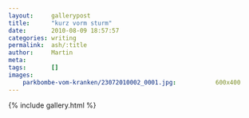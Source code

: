 ```yaml
---
layout:     gallerypost
title:      "kurz vorm sturm"
date:       2010-08-09 18:57:57
categories: writing
permalink:  ash/:title
author:     Martin
meta:
tags:       []
images:
    parkbombe-vom-kranken/23072010002_0001.jpg:           600x400
---
```


{% include gallery.html %}
